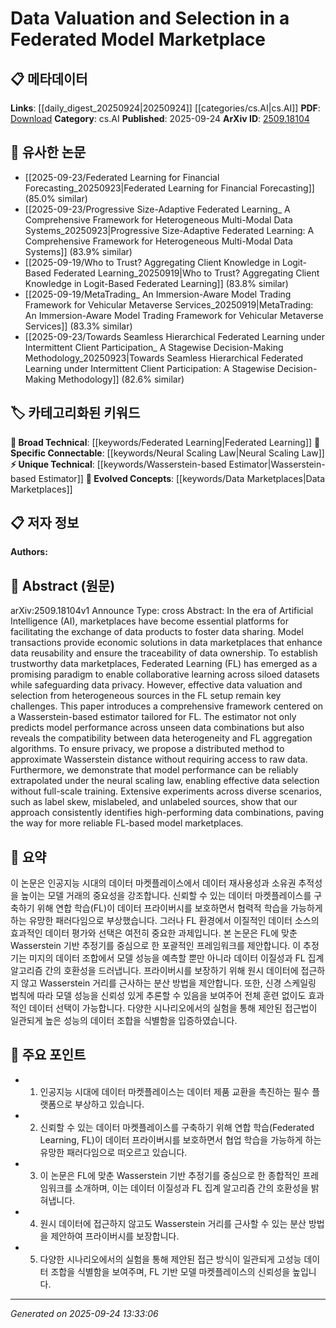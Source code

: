 <!-- KEYWORD_LINKING_METADATA:
{
  "processed_timestamp": "2025-09-24T13:33:06.389405",
  "vocabulary_version": "1.0",
  "selected_keywords": [
    "Federated Learning",
    "Wasserstein-based Estimator",
    "Data Marketplaces",
    "Neural Scaling Law"
  ],
  "rejected_keywords": [],
  "similarity_scores": {
    "Federated Learning": 0.85,
    "Wasserstein-based Estimator": 0.78,
    "Data Marketplaces": 0.72,
    "Neural Scaling Law": 0.8
  },
  "extraction_method": "AI_prompt_based",
  "budget_applied": true,
  "candidates_json": {
    "candidates": [
      {
        "surface": "Federated Learning",
        "canonical": "Federated Learning",
        "aliases": [
          "FL"
        ],
        "category": "broad_technical",
        "rationale": "Federated Learning is central to the paper's framework and connects well with privacy-preserving data analysis.",
        "novelty_score": 0.45,
        "connectivity_score": 0.88,
        "specificity_score": 0.7,
        "link_intent_score": 0.85
      },
      {
        "surface": "Wasserstein-based estimator",
        "canonical": "Wasserstein-based Estimator",
        "aliases": [],
        "category": "unique_technical",
        "rationale": "This estimator is a unique technical contribution of the paper, offering a novel approach to data valuation in federated settings.",
        "novelty_score": 0.75,
        "connectivity_score": 0.65,
        "specificity_score": 0.8,
        "link_intent_score": 0.78
      },
      {
        "surface": "data marketplaces",
        "canonical": "Data Marketplaces",
        "aliases": [
          "data exchange platforms"
        ],
        "category": "evolved_concepts",
        "rationale": "Data marketplaces are evolving concepts crucial for understanding the economic context of federated learning applications.",
        "novelty_score": 0.5,
        "connectivity_score": 0.7,
        "specificity_score": 0.65,
        "link_intent_score": 0.72
      },
      {
        "surface": "neural scaling law",
        "canonical": "Neural Scaling Law",
        "aliases": [],
        "category": "specific_connectable",
        "rationale": "The neural scaling law is a specific concept that links model performance prediction to data selection strategies.",
        "novelty_score": 0.6,
        "connectivity_score": 0.75,
        "specificity_score": 0.78,
        "link_intent_score": 0.8
      }
    ],
    "ban_list_suggestions": [
      "model performance",
      "data combinations"
    ]
  },
  "decisions": [
    {
      "candidate_surface": "Federated Learning",
      "resolved_canonical": "Federated Learning",
      "decision": "linked",
      "scores": {
        "novelty": 0.45,
        "connectivity": 0.88,
        "specificity": 0.7,
        "link_intent": 0.85
      }
    },
    {
      "candidate_surface": "Wasserstein-based estimator",
      "resolved_canonical": "Wasserstein-based Estimator",
      "decision": "linked",
      "scores": {
        "novelty": 0.75,
        "connectivity": 0.65,
        "specificity": 0.8,
        "link_intent": 0.78
      }
    },
    {
      "candidate_surface": "data marketplaces",
      "resolved_canonical": "Data Marketplaces",
      "decision": "linked",
      "scores": {
        "novelty": 0.5,
        "connectivity": 0.7,
        "specificity": 0.65,
        "link_intent": 0.72
      }
    },
    {
      "candidate_surface": "neural scaling law",
      "resolved_canonical": "Neural Scaling Law",
      "decision": "linked",
      "scores": {
        "novelty": 0.6,
        "connectivity": 0.75,
        "specificity": 0.78,
        "link_intent": 0.8
      }
    }
  ]
}
-->

# Data Valuation and Selection in a Federated Model Marketplace

## 📋 메타데이터

**Links**: [[daily_digest_20250924|20250924]] [[categories/cs.AI|cs.AI]]
**PDF**: [Download](https://arxiv.org/pdf/2509.18104.pdf)
**Category**: cs.AI
**Published**: 2025-09-24
**ArXiv ID**: [2509.18104](https://arxiv.org/abs/2509.18104)

## 🔗 유사한 논문
- [[2025-09-23/Federated Learning for Financial Forecasting_20250923|Federated Learning for Financial Forecasting]] (85.0% similar)
- [[2025-09-23/Progressive Size-Adaptive Federated Learning_ A Comprehensive Framework for Heterogeneous Multi-Modal Data Systems_20250923|Progressive Size-Adaptive Federated Learning: A Comprehensive Framework for Heterogeneous Multi-Modal Data Systems]] (83.9% similar)
- [[2025-09-19/Who to Trust? Aggregating Client Knowledge in Logit-Based Federated Learning_20250919|Who to Trust? Aggregating Client Knowledge in Logit-Based Federated Learning]] (83.8% similar)
- [[2025-09-19/MetaTrading_ An Immersion-Aware Model Trading Framework for Vehicular Metaverse Services_20250919|MetaTrading: An Immersion-Aware Model Trading Framework for Vehicular Metaverse Services]] (83.3% similar)
- [[2025-09-23/Towards Seamless Hierarchical Federated Learning under Intermittent Client Participation_ A Stagewise Decision-Making Methodology_20250923|Towards Seamless Hierarchical Federated Learning under Intermittent Client Participation: A Stagewise Decision-Making Methodology]] (82.6% similar)

## 🏷️ 카테고리화된 키워드
**🧠 Broad Technical**: [[keywords/Federated Learning|Federated Learning]]
**🔗 Specific Connectable**: [[keywords/Neural Scaling Law|Neural Scaling Law]]
**⚡ Unique Technical**: [[keywords/Wasserstein-based Estimator|Wasserstein-based Estimator]]
**🚀 Evolved Concepts**: [[keywords/Data Marketplaces|Data Marketplaces]]

## 📋 저자 정보

**Authors:** 

## 📄 Abstract (원문)

arXiv:2509.18104v1 Announce Type: cross 
Abstract: In the era of Artificial Intelligence (AI), marketplaces have become essential platforms for facilitating the exchange of data products to foster data sharing. Model transactions provide economic solutions in data marketplaces that enhance data reusability and ensure the traceability of data ownership. To establish trustworthy data marketplaces, Federated Learning (FL) has emerged as a promising paradigm to enable collaborative learning across siloed datasets while safeguarding data privacy. However, effective data valuation and selection from heterogeneous sources in the FL setup remain key challenges. This paper introduces a comprehensive framework centered on a Wasserstein-based estimator tailored for FL. The estimator not only predicts model performance across unseen data combinations but also reveals the compatibility between data heterogeneity and FL aggregation algorithms. To ensure privacy, we propose a distributed method to approximate Wasserstein distance without requiring access to raw data. Furthermore, we demonstrate that model performance can be reliably extrapolated under the neural scaling law, enabling effective data selection without full-scale training. Extensive experiments across diverse scenarios, such as label skew, mislabeled, and unlabeled sources, show that our approach consistently identifies high-performing data combinations, paving the way for more reliable FL-based model marketplaces.

## 📝 요약

이 논문은 인공지능 시대의 데이터 마켓플레이스에서 데이터 재사용성과 소유권 추적성을 높이는 모델 거래의 중요성을 강조합니다. 신뢰할 수 있는 데이터 마켓플레이스를 구축하기 위해 연합 학습(FL)이 데이터 프라이버시를 보호하면서 협력적 학습을 가능하게 하는 유망한 패러다임으로 부상했습니다. 그러나 FL 환경에서 이질적인 데이터 소스의 효과적인 데이터 평가와 선택은 여전히 중요한 과제입니다. 본 논문은 FL에 맞춘 Wasserstein 기반 추정기를 중심으로 한 포괄적인 프레임워크를 제안합니다. 이 추정기는 미지의 데이터 조합에서 모델 성능을 예측할 뿐만 아니라 데이터 이질성과 FL 집계 알고리즘 간의 호환성을 드러냅니다. 프라이버시를 보장하기 위해 원시 데이터에 접근하지 않고 Wasserstein 거리를 근사하는 분산 방법을 제안합니다. 또한, 신경 스케일링 법칙에 따라 모델 성능을 신뢰성 있게 추론할 수 있음을 보여주어 전체 훈련 없이도 효과적인 데이터 선택이 가능합니다. 다양한 시나리오에서의 실험을 통해 제안된 접근법이 일관되게 높은 성능의 데이터 조합을 식별함을 입증하였습니다.

## 🎯 주요 포인트

- 1. 인공지능 시대에 데이터 마켓플레이스는 데이터 제품 교환을 촉진하는 필수 플랫폼으로 부상하고 있습니다.
- 2. 신뢰할 수 있는 데이터 마켓플레이스를 구축하기 위해 연합 학습(Federated Learning, FL)이 데이터 프라이버시를 보호하면서 협업 학습을 가능하게 하는 유망한 패러다임으로 떠오르고 있습니다.
- 3. 이 논문은 FL에 맞춘 Wasserstein 기반 추정기를 중심으로 한 종합적인 프레임워크를 소개하며, 이는 데이터 이질성과 FL 집계 알고리즘 간의 호환성을 밝혀냅니다.
- 4. 원시 데이터에 접근하지 않고도 Wasserstein 거리를 근사할 수 있는 분산 방법을 제안하여 프라이버시를 보장합니다.
- 5. 다양한 시나리오에서의 실험을 통해 제안된 접근 방식이 일관되게 고성능 데이터 조합을 식별함을 보여주며, FL 기반 모델 마켓플레이스의 신뢰성을 높입니다.


---

*Generated on 2025-09-24 13:33:06*